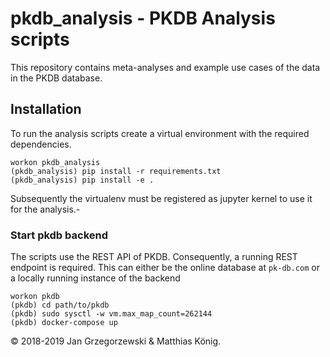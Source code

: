 # pkdb_analysis - PKDB Analysis scripts
This repository contains meta-analyses and example use cases of the data in the PKDB database.

## Installation
To run the analysis scripts create a virtual environment with the required dependencies.
```
workon pkdb_analysis
(pkdb_analysis) pip install -r requirements.txt
(pkdb_analysis) pip install -e .
```
Subsequently the virtualenv must be registered as jupyter kernel to use it for the analysis.-

### Start pkdb backend
The scripts use the REST API of PKDB. Consequently, a running REST endpoint is required.
This can either be the online database at `pk-db.com` or a locally running instance of 
the backend
```
workon pkdb
(pkdb) cd path/to/pkdb
(pkdb) sudo sysctl -w vm.max_map_count=262144
(pkdb) docker-compose up 
```

&copy; 2018-2019 Jan Grzegorzewski & Matthias König.
